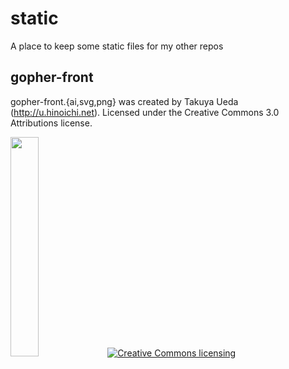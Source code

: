 # static
A place to keep some static files for my other repos


## gopher-front
gopher-front.{ai,svg,png} was created by Takuya Ueda (http://u.hinoichi.net).
Licensed under the Creative Commons 3.0 Attributions license.

<img width="30%" src="https://raw.github.com/golang-samples/gopher-vector/master/gopher-front.png"/>
<a rel="license" href="http://creativecommons.org/licenses/by/3.0/deed.ja">
	<img alt="Creative Commons licensing" style="border-width:0" src="http://i.creativecommons.org/l/by/3.0/88x31.png" />
</a>

